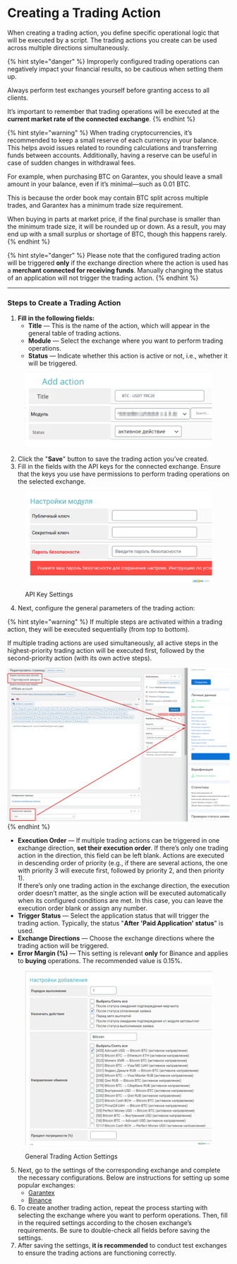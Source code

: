 # Creating a Trading Action

When creating a trading action, you define specific operational logic that will be executed by a script. The trading actions you create can be used across multiple directions simultaneously.

{% hint style="danger" %}
Improperly configured trading operations can negatively impact your financial results, so be cautious when setting them up.

Always perform test exchanges yourself before granting access to all clients.

It’s important to remember that trading operations will be executed at the **current market rate of the connected exchange**.
{% endhint %}

{% hint style="warning" %}
When trading cryptocurrencies, it’s recommended to keep a small reserve of each currency in your balance. This helps avoid issues related to rounding calculations and transferring funds between accounts. Additionally, having a reserve can be useful in case of sudden changes in withdrawal fees.

For example, when purchasing BTC on Garantex, you should leave a small amount in your balance, even if it’s minimal—such as 0.01 BTC.

This is because the order book may contain BTC split across multiple trades, and Garantex has a minimum trade size requirement.

When buying in parts at market price, if the final purchase is smaller than the minimum trade size, it will be rounded up or down. As a result, you may end up with a small surplus or shortage of BTC, though this happens rarely.
{% endhint %}

{% hint style="danger" %}
Please note that the configured trading action will be triggered **only** if the exchange direction where the action is used has a **merchant connected for receiving funds**. Manually changing the status of an application will not trigger the trading action.
{% endhint %}

***

### Steps to Create a Trading Action

1. **Fill in the following fields:**
   * **Title** — This is the name of the action, which will appear in the general table of trading actions.
   * **Module** — Select the exchange where you want to perform trading operations.
   * **Status** — Indicate whether this action is active or not, i.e., whether it will be triggered.

<figure><img src="../../../.gitbook/assets/image%20(2062)_eng.png" alt="" width="563"><figcaption></figcaption></figure>

2. Click the "**Save**" button to save the trading action you’ve created.
3. Fill in the fields with the API keys for the connected exchange. Ensure that the keys you use have permissions to perform trading operations on the selected exchange.

<figure><img src="../../../.gitbook/assets/%D0%94%D0%BE%D0%B1%D0%B0%D0%B2%D0%B8%D1%82%D1%8C%20%D0%B4%D0%B5%D0%B9%D1%81%D1%82%D0%B2%D0%B8%D0%B5%20%E2%80%B9%202%20Premium%20Exchanger%202%20%E2%80%94%20WordPress%20-%20Google%20Chrome_230512161400_eng.png" alt="" width="563"><figcaption><p>API Key Settings</p></figcaption></figure>

4. Next, configure the general parameters of the trading action:

{% hint style="warning" %}
If multiple steps are activated within a trading action, they will be executed sequentially (from top to bottom).

If multiple trading actions are used simultaneously, all active steps in the highest-priority trading action will be executed first, followed by the second-priority action (with its own active steps).

<img src="../../../.gitbook/assets/image%20(1516)_eng.png" alt="" data-size="original">
{% endhint %}

* **Execution Order** — If multiple trading actions can be triggered in one exchange direction, **set their execution order**. If there’s only one trading action in the direction, this field can be left blank. Actions are executed in descending order of priority (e.g., if there are several actions, the one with priority 3 will execute first, followed by priority 2, and then priority 1).\
  If there’s only one trading action in the exchange direction, the execution order doesn’t matter, as the single action will be executed automatically when its configured conditions are met. In this case, you can leave the execution order blank or assign any number.
* **Trigger Status** — Select the application status that will trigger the trading action. Typically, the status "**After 'Paid Application' status**" is used.
* **Exchange Directions** — Choose the exchange directions where the trading action will be triggered.
* **Error Margin (%)** — This setting is relevant **only** for Binance and applies to **buying** operations. The recommended value is 0.15%.

<figure><img src="../../../.gitbook/assets/%D0%94%D0%BE%D0%B1%D0%B0%D0%B2%D0%B8%D1%82%D1%8C%20%D0%B4%D0%B5%D0%B9%D1%81%D1%82%D0%B2%D0%B8%D0%B5%20%E2%80%B9%202%20Premium%20Exchanger%202%20%E2%80%94%20WordPress%20-%20Google%20Chrome_230512164107_eng.png" alt="" width="563"><figcaption><p>General Trading Action Settings</p></figcaption></figure>

5. Next, go to the settings of the corresponding exchange and complete the necessary configurations. Below are instructions for setting up some popular exchanges:
   * [Garantex](broken-reference)
   * [Binance](binance.md)
6. To create another trading action, repeat the process starting with selecting the exchange where you want to perform operations. Then, fill in the required settings according to the chosen exchange’s requirements. Be sure to double-check all fields before saving the settings.
7. After saving the settings, **it is recommended** to conduct test exchanges to ensure the trading actions are functioning correctly.
